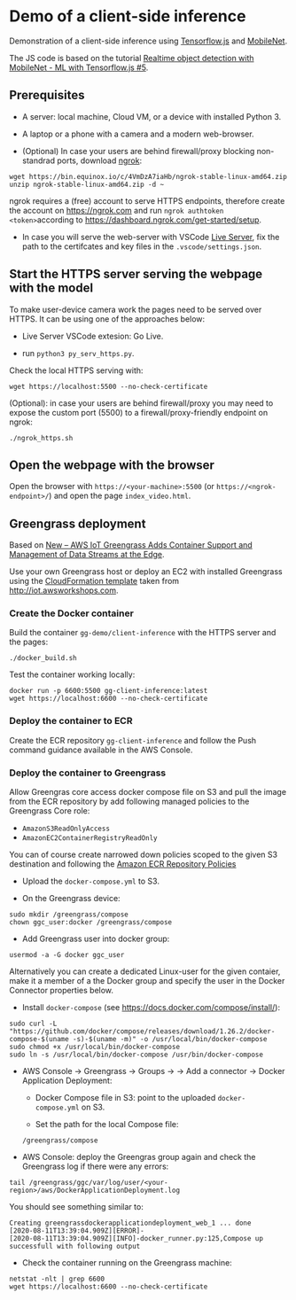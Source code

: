 # Demo of a client-side inference

Demonstration of a client-side inference using [Tensorflow.js](https://www.tensorflow.org/js) and [MobileNet](https://github.com/tensorflow/tfjs-examples/tree/master/mobilenet).

The JS code is based on the tutorial [Realtime object detection with MobileNet - ML with Tensorflow.js #5](https://www.youtube.com/watch?v=QUmuxu6pJD0).

## Prerequisites

- A server: local machine, Cloud VM, or a device with installed Python 3.

- A laptop or a phone with a camera and a modern web-browser.

- (Optional) In case your users are behind firewall/proxy blocking non-standrad ports, download [ngrok](https://ngrok.com/): 

```
wget https://bin.equinox.io/c/4VmDzA7iaHb/ngrok-stable-linux-amd64.zip
unzip ngrok-stable-linux-amd64.zip -d ~
```

ngrok requires a (free) account to serve HTTPS endpoints, therefore create the account on <https://ngrok.com> and run `ngrok authtoken <token>`according to <https://dashboard.ngrok.com/get-started/setup>.

- In case you will serve the web-server with VSCode [Live Server](https://marketplace.visualstudio.com/items?itemName=ritwickdey.LiveServer), fix the path to the certifcates and key files in the `.vscode/settings.json`.

## Start the HTTPS server serving the webpage with the model 

To make user-device camera work the pages need to be served over HTTPS. It can be using one of the approaches below:

- Live Server VSCode extesion: Go Live.

- run `python3 py_serv_https.py`.

Check the local HTTPS serving with:

`wget https://localhost:5500 --no-check-certificate`

(Optional): in case your users are behind firewall/proxy you may need to expose the custom port (5500) to a firewall/proxy-friendly endpoint on ngrok:

`./ngrok_https.sh`

## Open the webpage with the browser

Open the browser with `https://<your-machine>:5500` (or `https://<ngrok-endpoint>/`) and open the page `index_video.html`.


## Greengrass deployment

Based on [New – AWS IoT Greengrass Adds Container Support and Management of Data Streams at the Edge](https://aws.amazon.com/blogs/aws/new-aws-iot-greengrass-adds-docker-support-and-streams-management-at-the-edge/).

Use your own Greengrass host or deploy an EC2 with installed Greengrass using the [CloudFormation template](https://us-west-2.console.aws.amazon.com/cloudformation/home?region=us-west-2#/stacks/new?stackName=awsiotworkshop&templateURL=https://s3-us-west-2.amazonaws.com/iotworkshop/ec2-cf-fast-2020.json) taken from <http://iot.awsworkshops.com>.

### Create the Docker container

Build the container `gg-demo/client-inference` with the HTTPS server and the pages:

`./docker_build.sh`

Test the container working locally:

```
docker run -p 6600:5500 gg-client-inference:latest
wget https://localhost:6600 --no-check-certificate
```

### Deploy the container to ECR

Create the ECR repository `gg-client-inference` and follow the Push command guidance available in the AWS Console.

### Deploy the container to Greengrass

Allow Greengras core access docker compose file on S3 and pull the image from the ECR repository by add following managed policies to the Greengrass Core role:

- `AmazonS3ReadOnlyAccess`
- `AmazonEC2ContainerRegistryReadOnly`

You can of course create narrowed down policies scoped to the given S3 destination and following the [Amazon ECR Repository Policies](https://docs.aws.amazon.com/AmazonECR/latest/userguide/repository-policies.html)


- Upload the `docker-compose.yml` to S3.

- On the Greengrass device:

```
sudo mkdir /greengrass/compose
chown ggc_user:docker /greengrass/compose
```

- Add Greengrass user into docker group:

`usermod -a -G docker ggc_user`

Alternatively you can create a dedicated Linux-user for the given contaier, make it a member of a the Docker group and specify the user in the Docker Connector properties below.

- Install `docker-compose` (see <https://docs.docker.com/compose/install/>):

```
sudo curl -L "https://github.com/docker/compose/releases/download/1.26.2/docker-compose-$(uname -s)-$(uname -m)" -o /usr/local/bin/docker-compose
sudo chmod +x /usr/local/bin/docker-compose
sudo ln -s /usr/local/bin/docker-compose /usr/bin/docker-compose
```

- AWS Console -> Greengrass -> Groups -> <Your group> ->  Add a connector -> Docker Application Deployment:

    - Docker Compose file in S3: point to the uploaded `docker-compose.yml` on S3.

    - Set the path for the local Compose file:

    `/greengrass/compose`

- AWS Console: deploy the Greengras group again and check the Greengrass log if there were any errors:

`tail /greengrass/ggc/var/log/user/<your-region>/aws/DockerApplicationDeployment.log`

You should see something similar to:

```
Creating greengrassdockerapplicationdeployment_web_1 ... done
[2020-08-11T13:39:04.909Z][ERROR]-
[2020-08-11T13:39:04.909Z][INFO]-docker_runner.py:125,Compose up successfull with following output
```

- Check the container running on the Greengrass machine:

```
netstat -nlt | grep 6600
wget https://localhost:6600 --no-check-certificate
```
